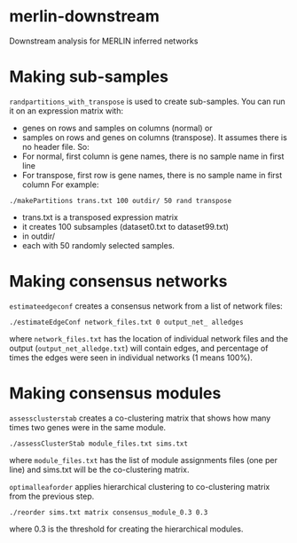 # merlin-downstream
Downstream analysis for MERLIN inferred networks

# Making sub-samples
`randpartitions_with_transpose` is used to create sub-samples.
You can run it on an expression matrix with:
* genes on rows and samples on columns (normal) or 
* samples on rows and genes on columns (transpose).
It assumes there is no header file. 
So:
* For normal, first column is gene names, there is no sample name in first line
* For transpose, first row is gene names, there is no sample name in first column
For example:
```
./makePartitions trans.txt 100 outdir/ 50 rand transpose
```
* trans.txt is a transposed expression matrix
* it creates 100 subsamples (dataset0.txt to dataset99.txt)
* in outdir/ 
* each with 50 randomly selected samples.

# Making consensus networks
`estimateedgeconf` creates a consensus network from a list of network files:
```
./estimateEdgeConf network_files.txt 0 output_net_ alledges
```
where `network_files.txt` has the location of individual network files and the output (`output_net_alledge.txt`) will contain edges, and percentage of times the edges were seen in individual networks (1 means 100%).

# Making consensus modules
`assessclusterstab` creates a co-clustering matrix that shows how many times two genes were in the same module.
 
```
./assessClusterStab module_files.txt sims.txt
```
where `module_files.txt` has the list of module assignments files (one per line) and sims.txt will be the co-clustering matrix.

`optimalleaforder` applies hierarchical clustering to co-clustering matrix from the previous step.

```
./reorder sims.txt matrix consensus_module_0.3 0.3
```
where 0.3 is the threshold for creating the hierarchical modules.

